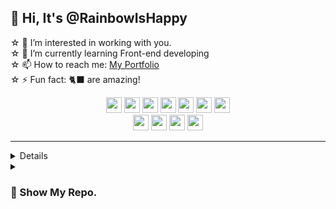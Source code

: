<h2>👋 Hi, It's @RainbowIsHappy</h2>

☆ 👀 I’m interested in working with you. <br/>
☆ 🌱 I’m currently learning Front-end developing<br/>
☆ 📫 How to reach me: <a href="https://portfolio-green-mu-25.vercel.app">My Portfolio<a><br/>
☆ ⚡ Fun fact: 🐈‍⬛ are amazing! <br/>

<p align="center">
  <img height="25px" src="https://ziadoua.github.io/m3-Markdown-Badges/badges/React/react3.svg">
  <img height="25px" src="https://ziadoua.github.io/m3-Markdown-Badges/badges/TypeScript/typescript3.svg">
  <img height="25px" src="https://ziadoua.github.io/m3-Markdown-Badges/badges/CSS/css3.svg">
  <img height="25px" src="https://ziadoua.github.io/m3-Markdown-Badges/badges/HTML/html3.svg">
  <img height="25px" src="https://ziadoua.github.io/m3-Markdown-Badges/badges/Bootstrap/bootstrap3.svg">
  <img height="25px" src="https://ziadoua.github.io/m3-Markdown-Badges/badges/Kotlin/kotlin3.svg">
  <img height="25px" src="https://ziadoua.github.io/m3-Markdown-Badges/badges/Vercel/vercel3.svg"> 
    <br/>
  <img height="25px" src="https://ziadoua.github.io/m3-Markdown-Badges/badges/MongoDB/mongodb3.svg">
  <img height="25px" src="https://ziadoua.github.io/m3-Markdown-Badges/badges/Express/express3.svg">
  <img height="25px" src="https://ziadoua.github.io/m3-Markdown-Badges/badges/Angular/angular3.svg">
  <img height="25px" src="https://ziadoua.github.io/m3-Markdown-Badges/badges/NodeJS/nodejs3.svg">
</p>

<hr>
  <details>
    <summary><h3>👀 Show My Stats</h3></summary>
    </br>
    <p align="center">
      <a href="https://github.com/RainbowIsHappy">
        <img height=200 align="center" src="https://github-readme-stats.vercel.app/api?username=RainbowIsHappy&show_icons=true&theme=material-palenight"/>
      </a>
      <a href="https://github.com/RainbowIsHappy">
        <img height=200 align="center" src="https://github-readme-stats.vercel.app/api/top-langs?username=RainbowIsHappy&layout=compact&langs_count=8&card_width=80&theme=material-palenight"/>
      </a>
    </p>
  </details>
  
  <details>
    <summary><h3>👀 Show My Repo.</h3></summary>
      <p align="center">
        <a href="https://github.com/RainbowIsHappy/psychologist_app-project">
          <img align="center" src="https://github-readme-stats.vercel.app/api/pin/?username=RainbowIsHappy&repo=psychologist_app-project&theme=material-palenight&card_width=320" />
        </a>
        <a href="https://github.com/RainbowIsHappy/portfolio">
          <img align="center" src="https://github-readme-stats.vercel.app/api/pin/?username=RainbowIsHappy&repo=portfolio&theme=material-palenight&card_width=320" />
        </a>
      </p>
      <p align="center">
        <a href="https://github.com/RainbowIsHappy/parcel_room-project">
          <img align="center" src="https://github-readme-stats.vercel.app/api/pin/?username=RainbowIsHappy&repo=parcel_room-project&theme=material-palenight&card_width=320" />
        </a>
        <a href="https://github.com/RainbowIsHappy/shopping-app">
          <img align="center" src="https://github-readme-stats.vercel.app/api/pin/?username=RainbowIsHappy&repo=shopping-app&theme=material-palenight&card_width=320" />
        </a>
      </p>
  </details>
</hr>

